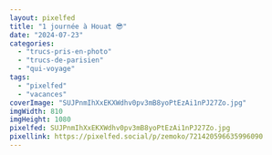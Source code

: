 ```yaml
---
layout: pixelfed
title: "1 journée à Houat 😎"
date: "2024-07-23"
categories: 
  - "trucs-pris-en-photo"
  - "trucs-de-parisien"
  - "qui-voyage"
tags: 
  - "pixelfed"
  - "vacances"
coverImage: "SUJPnmIhXxEKXWdhv0pv3mB8yoPtEzAi1nPJ27Zo.jpg"
imgWidth: 810
imgHeight: 1080
pixelfed: SUJPnmIhXxEKXWdhv0pv3mB8yoPtEzAi1nPJ27Zo.jpg
pixellink: https://pixelfed.social/p/zemoko/721420596635996090
---
```

